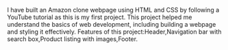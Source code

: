 I have built an Amazon clone webpage using HTML and CSS by following a YouTube tutorial as this is my first project. This project helped me understand the basics of web development, including building a webpage and styling it effectively.
Features of this project:Header,Navigation bar with search box,Product listing with images,Footer.
